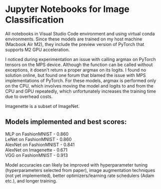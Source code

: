# Jupyter Notebooks for Image Classification
All notebooks in Visual Studio Code environment and using virtual conda environments. Since these models are trained on my host machine (Macbook Air M2), they include the preview version of PyTorch that supports M2 GPU acceleration.  
  
I noticed during experimentation an issue with calling argmax on PyTorch tensors on the MPS device. Although the function can be called without exceptions, it doesn't return a proper argmax on its logits. I found no solution online, but found one forum that blamed the issue with MPS implementations of PyTorch. For these models, argmax is performed only on the CPU, which involves moving the model and logits to and from the CPU and GPU repeatedly, which unfortunately increases the training time due to overhead costs.  
  
Imagenette is a subset of ImageNet.   
  
## Models implemented and best scores:  
MLP on FashionMNIST - 0.860  
LeNet on FashionMNIST - 0.860  
AlexNet on FashionMNIST - 0.841  
AlexNet on Imagenette - 0.671  
VGG on FashionMNIST - 0.913  
  
Model accuracies can likely be improved with hyperparameter tuning (hyperparameters selected from paper), image augmentation techniques (not yet implemented), better optimizers/learning rate schedulers (Adam etc.), and longer training.